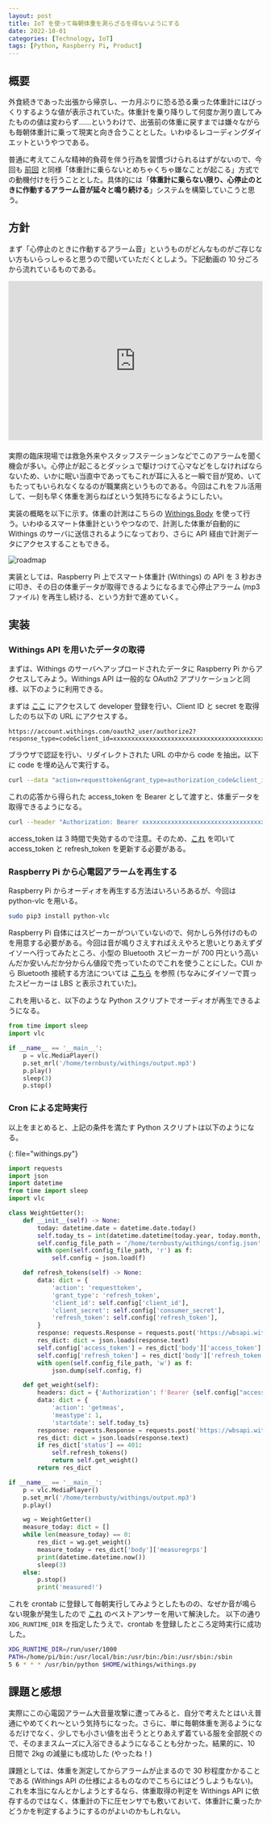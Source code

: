 ```yaml
---
layout: post
title: IoT を使って毎朝体重を測らざるを得ないようにする
date: 2022-10-01
categories: [Technology, IoT]
tags: [Python, Raspberry Pi, Product]
---
```


## 概要

外食続きであった出張から帰京し、一カ月ぶりに恐る恐る乗った体重計にはびっくりするような値が表示されていた。体重計を乗り降りして何度か測り直してみたものの値は変わらず……というわけで、出張前の体重に戻すまでは嫌々ながらも毎朝体重計に乗って現実と向き合うこととした。いわゆるレコーディングダイエットというやつである。

普通に考えてこんな精神的負荷を伴う行為を習慣づけられるはずがないので、今回も [前回](https://ternbusty.github.io/posts/take-a-bath/) と同様「体重計に乗らないとめちゃくちゃ嫌なことが起こる」方式での動機付けを行うこととした。具体的には「**体重計に乗らない限り、心停止のときに作動するアラーム音が延々と鳴り続ける**」システムを構築していこうと思う。

## 方針

まず「心停止のときに作動するアラーム音」というものがどんなものがご存じない方もいらっしゃると思うので聞いていただくとしよう。下記動画の 10 分ごろから流れているものである。

<iframe width="560" height="315" class="youtube" src="https://www.youtube.com/embed/IKfJOQkzVNU?start=601" title="YouTube video player" frameborder="0" allow="accelerometer; autoplay; clipboard-write; encrypted-media; gyroscope; picture-in-picture" allowfullscreen ></iframe>

実際の臨床現場では救急外来やスタッフステーションなどでこのアラームを聞く機会が多い。心停止が起こるとダッシュで駆けつけて心マなどをしなければならないため、いかに眠い当直中であってもこれが耳に入ると一瞬で目が覚め、いてもたってもいられなくなるのが職業病というものである。今回はこれをフル活用して、一刻も早く体重を測らねばという気持ちになるようにしたい。

実装の概略を以下に示す。体重の計測はこちらの [Withings Body](https://www.withings.com/jp/ja/body) を使って行う。いわゆるスマート体重計というやつなので、計測した体重が自動的に Withings のサーバに送信されるようになっており、さらに API 経由で計測データにアクセスすることもできる。

![roadmap](../../assets/img/measure-weight/roadmap.png)

実装としては、Raspberry Pi 上でスマート体重計 (Withings) の API を 3 秒おきに叩き、その日の体重データが取得できるようになるまで心停止アラーム (mp3 ファイル) を再生し続ける、という方針で進めていく。

## 実装

### Withings API を用いたデータの取得

まずは、Withings のサーバへアップロードされたデータに Raspberry Pi からアクセスしてみよう。Withings API は一般的な OAuth2 アプリケーションと同様、以下のように利用できる。

まずは [ここ](https://developer.withings.com/) にアクセスして developer 登録を行い、Client ID と secret を取得したのち以下の URL にアクセスする。

```
https://account.withings.com/oauth2_user/authorize2?response_type=code&client_id=xxxxxxxxxxxxxxxxxxxxxxxxxxxxxxxxxxxxxxxxxxxxxxxxxxxxxxxxx&scope=user.metrics&redirect_uri=http://localhost:8000/&state=dev
```

ブラウザで認証を行い、リダイレクトされた URL の中から code を抽出。以下に code を埋め込んで実行する。

```bash
curl --data "action=requesttoken&grant_type=authorization_code&client_id=xxxxxxxxxxxxxxxxxxxxxxxxxxxxxxxxxxxxxxxxxxxxxxxxxxxxxxxxx&client_secret=xxxxxxxxxxxxxxxxxxxxxxxxxxxxxxxxxxxxxxxxxxxxxxxxxxxxxxxxx&code=xxxxxxxxxxxxxxxxxxxxxxxxxxxxxxxxxxxxxx&redirect_uri=http://localhost:8000/" 'https://wbsapi.withings.net/v2/oauth2'
```

これの応答から得られた access_token を Bearer として渡すと、体重データを取得できるようになる。

```bash
curl --header "Authorization: Bearer xxxxxxxxxxxxxxxxxxxxxxxxxxxxxxxxxxxxxxxxxxxxxxxxxxxxxxxxx" --data "action=getmeas" 'https://wbsapi.withings.net/measure'
```

access_token は 3 時間で失効するので注意。そのため、[これ](https://developer.withings.com/api-reference#operation/oauth2-refreshaccesstoken) を叩いて access_token と refresh_token を更新する必要がある。

### Raspberry Pi から心電図アラームを再生する

Raspberry Pi からオーディオを再生する方法はいろいろあるが、今回は python-vlc を用いる。

```bash
sudo pip3 install python-vlc
```

Raspberry Pi 自体にはスピーカーがついていないので、何かしら外付けのものを用意する必要がある。今回は音が鳴りさえすればええやろと思いとりあえずダイソーへ行ってみたところ、小型の Bluetooth スピーカーが 700 円という高いんだか安いんだか分からん値段で売っていたのでこれを使うことにした。CUI から Bluetooth 接続する方法については [こちら](https://hymd3a.hatenablog.com/entry/2022/01/22/211335) を参照 (ちなみにダイソーで買ったスピーカーは LBS と表示されていた)。

これを用いると、以下のような Python スクリプトでオーディオが再生できるようになる。

```python
from time import sleep
import vlc

if __name__ == '__main__':
    p = vlc.MediaPlayer()
    p.set_mrl('/home/ternbusty/withings/output.mp3')
    p.play()
    sleep(3)
    p.stop()
```

### Cron による定時実行

以上をまとめると、上記の条件を満たす Python スクリプトは以下のようになる。

{: file="withings.py"}
```python
import requests
import json
import datetime
from time import sleep
import vlc

class WeightGetter():
    def __init__(self) -> None:
        today: datetime.date = datetime.date.today()
        self.today_ts = int(datetime.datetime(today.year, today.month, today.day, 0, 0).timestamp())
        self.config_file_path = '/home/ternbusty/withings/config.json'
        with open(self.config_file_path, 'r') as f:
            self.config = json.load(f)

    def refresh_tokens(self) -> None:
        data: dict = {
            'action': 'requesttoken',
            'grant_type': 'refresh_token',
            'client_id': self.config['client_id'],
            'client_secret': self.config['consumer_secret'],
            'refresh_token': self.config['refresh_token'],
        }
        response: requests.Response = requests.post('https://wbsapi.withings.net/v2/oauth2', data=data)
        res_dict: dict = json.loads(response.text)
        self.config['access_token'] = res_dict['body']['access_token']
        self.config['refresh_token'] = res_dict['body']['refresh_token']
        with open(self.config_file_path, 'w') as f:
            json.dump(self.config, f)

    def get_weight(self):
        headers: dict = {'Authorization': f'Bearer {self.config["access_token"]}'}
        data: dict = {
            'action': 'getmeas',
            'meastype': 1,
            'startdate': self.today_ts}
        response: requests.Response = requests.post('https://wbsapi.withings.net/measure', headers=headers, data=data)
        res_dict: dict = json.loads(response.text)
        if res_dict['status'] == 401:
            self.refresh_tokens()
            return self.get_weight()
        return res_dict

if __name__ == '__main__':
    p = vlc.MediaPlayer()
    p.set_mrl('/home/ternbusty/withings/output.mp3')
    p.play()

    wg = WeightGetter()
    measure_today: dict = []
    while len(measure_today) == 0:
        res_dict = wg.get_weight()
        measure_today = res_dict['body']['measuregrps']
        print(datetime.datetime.now())
        sleep(3)
    else:
        p.stop()
        print('measured!')
```

これを crontab に登録して毎朝実行してみようとしたものの、なぜか音が鳴らない現象が発生したので [これ](https://stackoverflow.com/questions/42497130/audio-doesnt-play-with-crontab-on-raspberry-pi) のベストアンサーを用いて解決した。 以下の通り `XDG_RUNTIME_DIR` を指定したうえで、crontab を登録したところ定時実行に成功した。

```bash
XDG_RUNTIME_DIR=/run/user/1000
PATH=/home/pi/bin:/usr/local/bin:/usr/bin:/bin:/usr/sbin:/sbin
5 6 * * * /usr/bin/python $HOME/withings/withings.py
```

## 課題と感想

実際にこの心電図アラーム大音量攻撃に遭ってみると、自分で考えたとはいえ普通にやめてくれ～という気持ちになった。さらに、単に毎朝体重を測るようになるだけでなく、少しでも小さい値を出そうととりあえず着ている服を全部脱ぐので、そのままスムーズに入浴できるようになることも分かった。結果的に、10 日間で 2kg の減量にも成功した (やったね！)

課題としては、体重を測定してからアラームが止まるので 30 秒程度かかることである (Withings API の仕様によるものなのでこちらにはどうしようもない)。これを本当になんとかしようとするなら、体重取得の判定を Withings API に依存するのではなく、体重計の下に圧センサでも敷いておいて、体重計に乗ったかどうかを判定するようにするのがよいのかもしれない。

<style/>
.youtube {
  display: block;
  margin: 0 auto;
  margin-bottom: 20px;	
  max-width: 100%;
}
</style>
